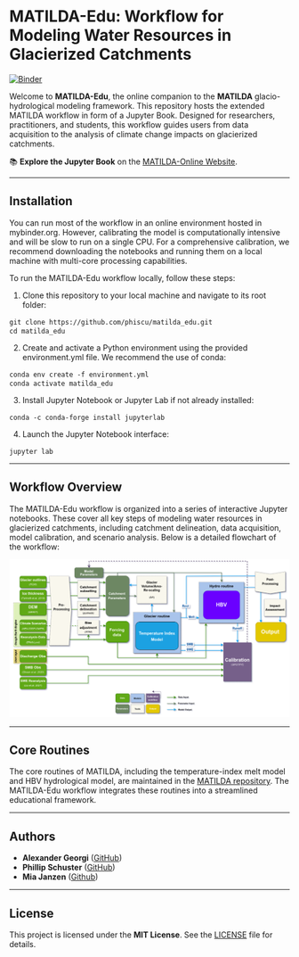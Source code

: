 # MATILDA-Edu: Workflow for Modeling Water Resources in Glacierized Catchments
[![Binder](https://mybinder.org/badge_logo.svg)](https://mybinder.org/v2/gh/phiscu/matilda_edu/main?labpath=Notebook0_Introduction.ipynb)

Welcome to **MATILDA-Edu**, the online companion to the **MATILDA** glacio-hydrological modeling framework. This repository hosts the extended MATILDA workflow in form of a Jupyter Book. Designed for researchers, practitioners, and students, this workflow guides users from data acquisition to the analysis of climate change impacts on glacierized catchments.

📚 **Explore the Jupyter Book** on the [MATILDA-Online Website](https://matilda-online.github.io/jbook).

---

## Installation

You can run most of the workflow in an online environment hosted in mybinder.org. However, calibrating the model is computationally intensive and will be slow to run on a single CPU. For a comprehensive calibration, we recommend downloading the notebooks and running them on a local machine with multi-core processing capabilities.

To run the MATILDA-Edu workflow locally, follow these steps:

1. Clone this repository to your local machine and navigate to its root folder:
```
git clone https://github.com/phiscu/matilda_edu.git
cd matilda_edu
```
2. Create and activate a Python environment using the provided environment.yml file. We recommend the use of conda:
```
conda env create -f environment.yml
conda activate matilda_edu
```
3. Install Jupyter Notebook or Jupyter Lab if not already installed:
```
conda -c conda-forge install jupyterlab
```
4. Launch the Jupyter Notebook interface:
```
jupyter lab
```
---

## Workflow Overview

The MATILDA-Edu workflow is organized into a series of interactive Jupyter notebooks. These cover all key steps of modeling water resources in glacierized catchments, including catchment delineation, data acquisition, model calibration, and scenario analysis. Below is a detailed flowchart of the workflow:

![Workflow Flowchart](images/workflow_detailed_2024_-Full+legend.png)

---

## Core Routines

The core routines of MATILDA, including the temperature-index melt model and HBV hydrological model, are maintained in the [MATILDA repository](https://github.com/cryotools/matilda). The MATILDA-Edu workflow integrates these routines into a streamlined educational framework.

---

## Authors

- **Alexander Georgi** ([GitHub](https://github.com/geoalxx))
- **Phillip Schuster** ([GitHub](https://github.com/phiscu))
- **Mia Janzen** ([Github](https://github.com/hoepke))

---

## License

This project is licensed under the **MIT License**. See the [LICENSE](LICENSE) file for details.




